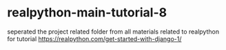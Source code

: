# realpython-main-tutorial-8

seperated the project related folder from all materials related to realpython for tutorial https://realpython.com/get-started-with-django-1/

